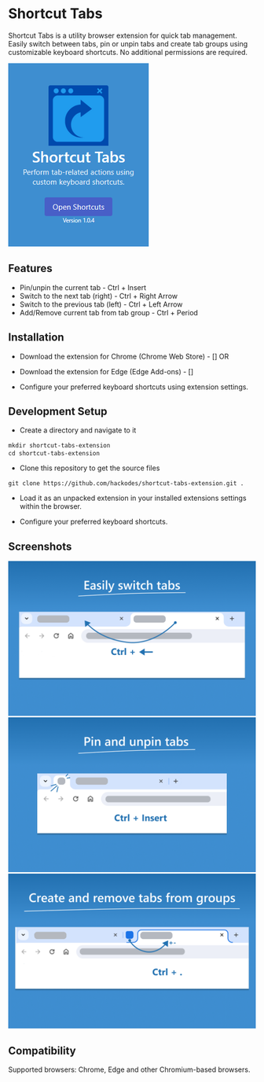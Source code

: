 # Shortcut Tabs

Shortcut Tabs is a utility browser extension for quick tab management. Easily switch between tabs, pin or unpin tabs and create tab groups using customizable keyboard shortcuts. No additional permissions are required.

![Popup](https://github.com/hackodes/shortcut-tabs-extension/blob/dev/assets/screenshots/popup.PNG) 

## Features

- Pin/unpin the current tab - Ctrl + Insert
- Switch to the next tab (right) - Ctrl + Right Arrow
- Switch to the previous tab (left) - Ctrl + Left Arrow
- Add/Remove current tab from tab group - Ctrl + Period

## Installation

- Download the extension for Chrome (Chrome Web Store)  - []
OR
- Download the extension for Edge (Edge Add-ons) - []

- Configure your preferred keyboard shortcuts using extension settings.

## Development Setup

- Create a directory and navigate to it

```
mkdir shortcut-tabs-extension
cd shortcut-tabs-extension
```

- Clone this repository to get the source files

```
git clone https://github.com/hackodes/shortcut-tabs-extension.git .
```

- Load it as an unpacked extension in your installed extensions settings within the browser.

- Configure your preferred keyboard shortcuts.

## Screenshots

![Switch tabs](https://github.com/hackodes/shortcut-tabs-extension/blob/dev/assets/screenshots/switch_tabs.png) 
![Pin tabs](https://github.com/hackodes/shortcut-tabs-extension/blob/dev/assets/screenshots/pin_tabs.png) 
![Group tabs](https://github.com/hackodes/shortcut-tabs-extension/blob/dev/assets/screenshots/group_tabs.png) 

## Compatibility

Supported browsers: Chrome, Edge and other Chromium-based browsers.
